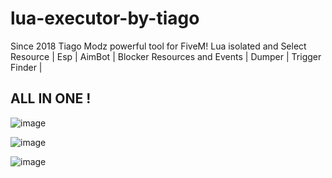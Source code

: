 # lua-executor-by-tiago

Since 2018 Tiago Modz  powerful tool for FiveM!
Lua isolated and Select Resource | Esp | AimBot | Blocker Resources and Events | Dumper | Trigger Finder |
## ALL IN ONE !

![image](https://github.com/stenkenj/lua-executor-by-tiago/assets/159486539/52bd2b1b-fefd-4977-8963-baaa2edff3d9)

![image](https://github.com/stenkenj/lua-executor-by-tiago/assets/159486539/43edd0aa-285f-4d5b-88d7-8baf94303323)

![image](https://github.com/stenkenj/lua-executor-by-tiago/assets/159486539/e18c62ba-7427-4434-9ab3-e437e8e6c3ff)

